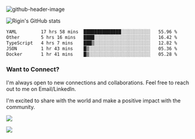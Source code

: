 
![github-header-image](https://github.com/riginoommen/riginoommen/assets/3840244/889cae65-df55-4cda-86cc-bf21bf1f2e96)

![Rigin's GitHub stats](https://github-readme-stats.vercel.app/api?username=riginoommen\&show_icons=true\&show=reviews,discussions_started,discussions_answered,prs_merged,prs_merged_percentage)


<!--START_SECTION:waka-->

```txt
YAML         17 hrs 58 mins  ██████████████░░░░░░░░░░░   55.96 %
Other        5 hrs 16 mins   ████░░░░░░░░░░░░░░░░░░░░░   16.42 %
TypeScript   4 hrs 7 mins    ███▒░░░░░░░░░░░░░░░░░░░░░   12.82 %
JSON         1 hr 43 mins    █▒░░░░░░░░░░░░░░░░░░░░░░░   05.36 %
Docker       1 hr 41 mins    █▒░░░░░░░░░░░░░░░░░░░░░░░   05.28 %
```

<!--END_SECTION:waka-->

### Want to Connect?

I'm always open to new connections and collaborations. Feel free to reach out to me on Email/LinkedIn.

I'm excited to share with the world and make a positive impact with the community.

![](https://komarev.com/ghpvc/?username=riginoommen)

![](https://hit.yhype.me/github/profile?user_id=3840244)

